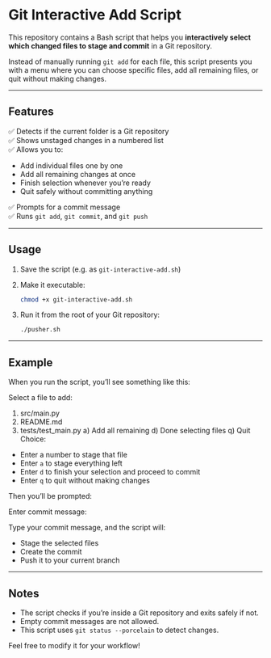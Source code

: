 # Git Interactive Add Script

This repository contains a Bash script that helps you **interactively select which changed files to stage and commit** in a Git repository.

Instead of manually running `git add` for each file, this script presents you with a menu where you can choose specific files, add all remaining files, or quit without making changes.

---

## Features

✅ Detects if the current folder is a Git repository  
✅ Shows unstaged changes in a numbered list  
✅ Allows you to:
- Add individual files one by one
- Add all remaining changes at once
- Finish selection whenever you’re ready
- Quit safely without committing anything

✅ Prompts for a commit message  
✅ Runs `git add`, `git commit`, and `git push`

---

## Usage

1. Save the script (e.g. as `git-interactive-add.sh`)  
2. Make it executable:

    ```bash
    chmod +x git-interactive-add.sh
    ```

3. Run it from the root of your Git repository:

    ```bash
    ./pusher.sh
    ```

---

## Example

When you run the script, you’ll see something like this:

Select a file to add:
1) src/main.py
2) README.md
3) tests/test_main.py
a) Add all remaining
d) Done selecting files
q) Quit
Choice:


- Enter a number to stage that file  
- Enter `a` to stage everything left  
- Enter `d` to finish your selection and proceed to commit  
- Enter `q` to quit without making changes  

Then you’ll be prompted:

Enter commit message:

Type your commit message, and the script will:

- Stage the selected files
- Create the commit
- Push it to your current branch

---

## Notes

- The script checks if you’re inside a Git repository and exits safely if not.
- Empty commit messages are not allowed.
- This script uses `git status --porcelain` to detect changes.

Feel free to modify it for your workflow!
